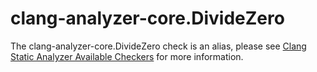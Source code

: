 clang-analyzer-core.DivideZero
==============================

The clang-analyzer-core.DivideZero check is an alias, please see
[Clang Static Analyzer Available Checkers](https://clang.llvm.org/docs/analyzer/checkers.html#core-dividezero)
for more information.
